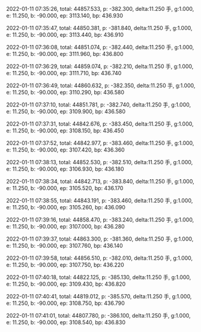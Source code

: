 2022-01-11 07:35:26, total: 44857.533, p: -382.300, delta:11.250 手, g:1.000, e: 11.250, b: -90.000, ep: 3113.140, bp: 436.930

2022-01-11 07:35:47, total: 44850.381, p: -381.840, delta:11.250 手, g:1.000, e: 11.250, b: -90.000, ep: 3113.440, bp: 436.910

2022-01-11 07:36:08, total: 44851.074, p: -382.440, delta:11.250 手, g:1.000, e: 11.250, b: -90.000, ep: 3111.960, bp: 436.800

2022-01-11 07:36:29, total: 44859.074, p: -382.210, delta:11.250 手, g:1.000, e: 11.250, b: -90.000, ep: 3111.710, bp: 436.740

2022-01-11 07:36:49, total: 44860.632, p: -382.350, delta:11.250 手, g:1.000, e: 11.250, b: -90.000, ep: 3110.290, bp: 436.580

2022-01-11 07:37:10, total: 44851.781, p: -382.740, delta:11.250 手, g:1.000, e: 11.250, b: -90.000, ep: 3109.900, bp: 436.580

2022-01-11 07:37:31, total: 44842.676, p: -383.450, delta:11.250 手, g:1.000, e: 11.250, b: -90.000, ep: 3108.150, bp: 436.450

2022-01-11 07:37:52, total: 44842.977, p: -383.460, delta:11.250 手, g:1.000, e: 11.250, b: -90.000, ep: 3107.420, bp: 436.360

2022-01-11 07:38:13, total: 44852.530, p: -382.510, delta:11.250 手, g:1.000, e: 11.250, b: -90.000, ep: 3106.930, bp: 436.180

2022-01-11 07:38:34, total: 44842.713, p: -383.840, delta:11.250 手, g:1.000, e: 11.250, b: -90.000, ep: 3105.520, bp: 436.170

2022-01-11 07:38:55, total: 44843.191, p: -383.460, delta:11.250 手, g:1.000, e: 11.250, b: -90.000, ep: 3105.260, bp: 436.090

2022-01-11 07:39:16, total: 44858.470, p: -383.240, delta:11.250 手, g:1.000, e: 11.250, b: -90.000, ep: 3107.000, bp: 436.280

2022-01-11 07:39:37, total: 44863.300, p: -381.360, delta:11.250 手, g:1.000, e: 11.250, b: -90.000, ep: 3107.760, bp: 436.140

2022-01-11 07:39:58, total: 44856.510, p: -382.010, delta:11.250 手, g:1.000, e: 11.250, b: -90.000, ep: 3107.750, bp: 436.220

2022-01-11 07:40:18, total: 44822.125, p: -385.130, delta:11.250 手, g:1.000, e: 11.250, b: -90.000, ep: 3109.430, bp: 436.820

2022-01-11 07:40:41, total: 44819.012, p: -385.570, delta:11.250 手, g:1.000, e: 11.250, b: -90.000, ep: 3108.750, bp: 436.790

2022-01-11 07:41:01, total: 44807.780, p: -386.100, delta:11.250 手, g:1.000, e: 11.250, b: -90.000, ep: 3108.540, bp: 436.830